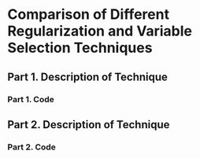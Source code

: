 # Comparison of Different Regularization and Variable Selection Techniques

## Part 1. Description of Technique

### Part 1. Code


## Part 2. Description of Technique

### Part 2. Code
